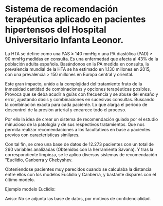 # Sistema de recomendación terapéutica aplicado en pacientes hipertensos del Hospital Universitario Infanta Leonor.

La HTA se define como una PAS ≥ 140 mmHg o una PA diastólica (PAD) ≥ 90 mmHg medidas en consulta. Es una enfermedad que afecta al 43% de la población adulta española. 
Basándonos en la PA medida en consulta, la prevalencia mundial de la HTA se ha estimado en 1.130 millones en 2015, con una prevalencia > 150 millones en Europa central y oriental.

Este gran impacto, unido a la complejidad del tratamiento fruto de la inmesidad cantidad de combinaciones y opciones terapéuticas posibles. Provoca que se deba acudir a guías con frecuencia y se abuse del ensaño y error, ajustando dosis y combinaciones en sucesivas consultas. Buscando la combinación exacta para cada paciente. Lo que alarga el periodo de descontrol de la presión arterial y encarece todo el proceso.

Por ello la idea de crear un sistema de recomendación guiado por el estudio minucioso de la patología y de sus respectivos tratamientos. Que nos permita realizar recomendaciones a los facultativos en base a pacientes previos con caracteristicas similares. 

Con tal fin, se creo una base de datos de 12.273 pacientes con un total de 260 variables analizadas (Obtenidos con la herramienta Savana). Y tras la correspondiente limpieza, se le aplico diversos sistemas de recomendación "Euclidio, Canberra y Chebyshev. 

Obteniendose pacientes muy parecidos cuando se calculaba la distancia entre ellos con los modelos Euclidio y Canberra, y bastante dispares con el último modelo.

Ejemplo modelo Euclidio:


Aviso: No se adjunta las base de datos, por motivos de confidencialidad.
